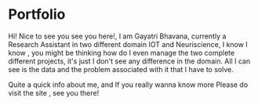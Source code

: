# Portfolio
Hi! Nice to see you see you here!, I am Gayatri Bhavana, currently a Research Assistant in two different domain IOT and Neuriscience, I know I know , you might be thinking how do I even manage the two complete different projects, it's just I don't see any difference in the domain. All I can see is the data and the problem associated with it that I have to solve. 

Quite a quick info about me, and If you really wanna know more Please do visit the site , see you there!
